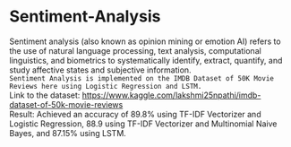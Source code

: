 # Sentiment-Analysis
Sentiment analysis (also known as opinion mining or emotion AI) refers to the use of natural language processing, text analysis, computational linguistics, and biometrics to systematically identify, extract, quantify, and study affective states and subjective information. <br>
`Sentiment Analysis is implemented on the IMDB Dataset of 50K Movie Reviews here using Logistic Regression and LSTM.` <br>
Link to the dataset: https://www.kaggle.com/lakshmi25npathi/imdb-dataset-of-50k-movie-reviews <br>
Result: Achieved an accuracy of 89.8% using TF-IDF Vectorizer and Logistic Regression, 88.9 using TF-IDF Vectorizer and Multinomial Naive Bayes, and 87.15% using LSTM.
